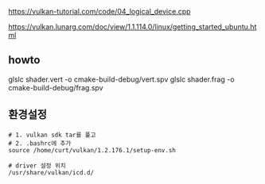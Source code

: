 https://vulkan-tutorial.com/code/04_logical_device.cpp

https://vulkan.lunarg.com/doc/view/1.1.114.0/linux/getting_started_ubuntu.html

## howto
glslc shader.vert -o cmake-build-debug/vert.spv
glslc shader.frag -o cmake-build-debug/frag.spv


## 환경설정

    # 1. vulkan sdk tar를 풀고 
    # 2. .bashrc에 추가 
    source /home/curt/vulkan/1.2.176.1/setup-env.sh

    # driver 설정 위치
    /usr/share/vulkan/icd.d/
